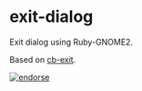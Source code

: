 exit-dialog
===========

Exit dialog using Ruby-GNOME2.

Based on [cb-exit](https://github.com/super-nathan/cb-exit).


[![endorse](http://api.coderwall.com/miguelos/endorsecount.png)](http://coderwall.com/miguelos)
